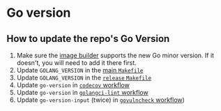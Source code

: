 # Go version

## How to update the repo's Go Version

1. Make sure the [image builder](https://github.com/aws/eks-anywhere-build-tooling/blob/main/build/lib/install_go_versions.sh#L37) supports the new Go minor version. If it doesn't, you will need to add it there first.
1. Update `GOLANG_VERSION` in the [main `Makefile`](https://github.com/aws/eks-anywhere/blob/main/Makefile#L23)
1. Update `GOLANG_VERSION` in the [`release` `Makefile`](https://github.com/aws/eks-anywhere/blob/main/release/Makefile#L45)
1. Update `go-version` in [`codecov` workflow](https://github.com/aws/eks-anywhere/blob/main/.github/workflows/go-coverage.yml#L17)
1. Update `go-version` in [`golangci-lint` workflow](https://github.com/aws/eks-anywhere/blob/main/.github/workflows/golangci-lint.yml#L17)
1. Update `go-version-input` (twice) in [`govulncheck` workflow](https://github.com/aws/eks-anywhere/blob/main/.github/workflows/vulnerability.yml))